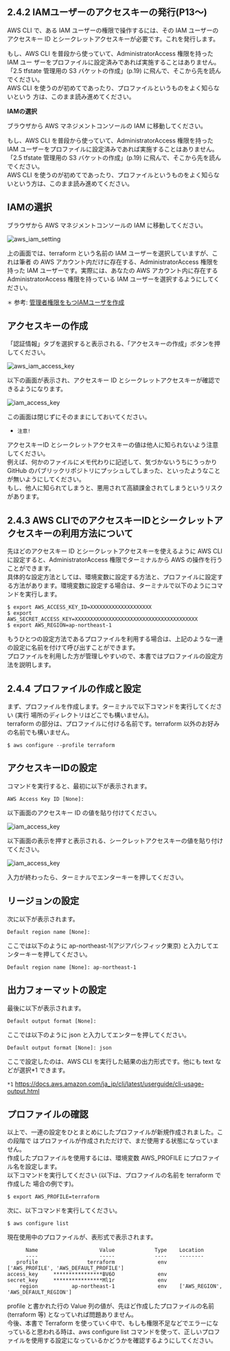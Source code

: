 ## 2.4.2 IAMユーザーのアクセスキーの発行(P13〜)

AWS CLI で、ある IAM ユーザーの権限で操作するには、その IAM ユーザーのアクセスキー ID とシークレットアクセスキーが必要です。これを発行します。<br>

もし、AWS CLI を普段から使っていて、AdministratorAccess 権限を持った IAM ユー ザーをプロファイルに設定済みであれば実施することはありません。<br>
「2.5 tfstate 管理用の S3 バケットの作成」(p.19) に飛んで、そこから先を読んでください。<br>
AWS CLI を使うのが初めてであったり、プロファイルというものをよく知らないという 方は、このまま読み進めてください。<br>

__IAMの選択__<br>

ブラウザから AWS マネジメントコンソールの IAM に移動してください。<br>

もし、AWS CLI を普段から使っていて、AdministratorAccess 権限を持った IAM ユーザーをプロファイルに設定済みであれば実施することはありません。<br>
「2.5 tfstate 管理用の S3 バケットの作成」(p.19) に飛んで、そこから先を読んでください。<br>
AWS CLI を使うのが初めてであったり、プロファイルというものをよく知らないという方は、このまま読み進めてください。<br>

## IAMの選択

ブラウザから AWS マネジメントコンソールの IAM に移動してください。<br>

<img src="https://i.gyazo.com/74d9fb7f06eb8fc1d0acc5f511983d8d.png" alt="aws_iam_setting" title="aws_iam"> <br>

上の画面では、terraform という名前の IAM ユーザーを選択していますが、これは筆者 の AWS アカウント内だけに存在する、AdministratorAccess 権限を持った IAM ユーザーです。実際には、あなたの AWS アカウント内に存在する AdministratorAccess 権限を持っている IAM ユーザーを選択するようにしてください。<br>

`＊` 参考: [管理者権限をもつIAMユーザを作成](https://zenn.dev/mo_ri_regen/articles/aws-iam-with-administrator-rights) <br>

## アクセスキーの作成

「認証情報」タブを選択すると表示される、「アクセスキーの作成」ボタンを押してください。<br>

<img src="https://i.gyazo.com/ea132accb6ca767758afbc857b2ccf0d.png" alt="aws_iam_access_key" title="iam_key"> <br>

以下の画面が表示され、アクセスキー ID とシークレットアクセスキーが確認できるようになります。<br>

<img src="https://i.gyazo.com/ec9c019a65d0b8d2e5a50b59c7495c7e.png" alt="iam_access_key" title="サンプル"> <br>

この画面は閉じずにそのままにしておいてください。<br>

+ `注意!`<br>

アクセスキーID とシークレットアクセスキーの値は他人に知られないよう注意してください。<br>
例えば、何かのファイルにメモ代わりに記述して、気づかないうちにうっかり GitHub のパブリックリポジトリにプッシュしてしまった、といったようなことが無いようにしてください。<br>
もし、他人に知られてしまうと、悪用されて高額課金されてしまうというリスクがあります。<br>

## 2.4.3 AWS CLIでのアクセスキーIDとシークレットアクセスキーの利用方法について

先ほどのアクセスキー ID とシークレットアクセスキーを使えるように AWS CLI に設定すると、AdministratorAccess 権限でターミナルから AWS の操作を行うことができます。<br>
具体的な設定方法としては、環境変数に設定する方法と、プロファイルに設定する方法があります。環境変数に設定する場合は、ターミナルで以下のようにコマンドを実行します。<br>

```:terminal
$ export AWS_ACCESS_KEY_ID=XXXXXXXXXXXXXXXXXXXX
$ export AWS_SECRET_ACCESS_KEY=XXXXXXXXXXXXXXXXXXXXXXXXXXXXXXXXXXXXXXXX
$ export AWS_REGION=ap-northeast-1
```

もうひとつの設定方法であるプロファイルを利用する場合は、上記のような一連の設定に名前を付けて呼び出すことができます。<br>
プロファイルを利用した方が管理しやすいので、本書ではプロファイルの設定方法を説明します。<br>

## 2.4.4 プロファイルの作成と設定

まず、プロファイルを作成します。ターミナルで以下コマンドを実行してください (実行 場所のディレクトリはどこでも構いません)。<br>
terraform の部分は、プロファイルに付ける名前です。terraform 以外のお好みの名前でも構いません。<br>

```:terminal
$ aws configure --profile terraform
```

## アクセスキーIDの設定

コマンドを実行すると、最初に以下が表示されます。<br>

```:terminal
AWS Access Key ID [None]:
```

以下画面のアクセスキー ID の値を貼り付けてください。<br>

<img src="https://i.gyazo.com/95d0f5b9267c9afde011b9f2e0ba4b88.png" alt="iam_access_key" title="サンプル"> <br>

以下画面の表示を押すと表示される、シークレットアクセスキーの値を貼り付けてください。<br>

<img src="https://i.gyazo.com/79aa48bdc487370d2851094738d523d4.png" alt="iam_access_key" title="サンプル"> <br>

入力が終わったら、ターミナルでエンターキーを押してください。<br>

## リージョンの設定

次に以下が表示されます。<br>

```:terminal
Default region name [None]:
```

ここでは以下のように ap-northeast-1(アジアパシフィック東京) と入力してエンターキーを押してください。<br>

```:terminal
Default region name [None]: ap-northeast-1
```

## 出力フォーマットの設定

最後に以下が表示されます。<br>

```:terminal
Default output format [None]:
```

ここでは以下のように json と入力してエンターを押してください。<br>

```:terminal
Default output format [None]: json
```

ここで設定したのは、AWS CLI を実行した結果の出力形式です。他にも text などが選択*1 できます。<br>

`*1` https://docs.aws.amazon.com/ja_jp/cli/latest/userguide/cli-usage-output.html <br>

## プロファイルの確認

以上で、一連の設定をひとまとめにしたプロファイルが新規作成されました。この段階で はプロファイルが作成されただけで、まだ使用する状態になっていません。<br>
作成したプロファイルを使用するには、環境変数 AWS_PROFILE にプロファイル名を設定します。<br>
以下コマンドを実行してください (以下は、プロファイルの名前を terraform で作成した 場合の例です)。<br>

```:terminal
$ export AWS_PROFILE=terraform
```

次に、以下コマンドを実行してください。<br>

```:terminal
$ aws configure list
```


現在使用中のプロファイルが、表形式で表示されます。<br>

```:terminal
      Name                    Value             Type    Location
      ----                    -----             ----    --------
   profile                terraform              env    ['AWS_PROFILE', 'AWS_DEFAULT_PROFILE']
access_key     ****************BV6O              env
secret_key     ****************Ml1r              env
    region           ap-northeast-1              env    ['AWS_REGION', 'AWS_DEFAULT_REGION']
```

profile と書かれた行の Value 列の値が、先ほど作成したプロファイルの名前 (terraform 等) となっていれば問題ありません。<br>
今後、本書で Terraform を使っていく中で、もしも権限不足などでエラーになっていると思われる時は、aws configure list コマンドを使って、正しいプロファイルを使用する設定になっているかどうかを確認するようにしてください。<br>
